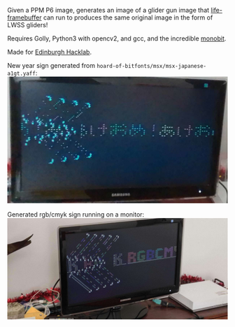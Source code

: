 Given a PPM P6 image, generates an image of a glider gun image that
[life-framebuffer](https://github.com/dylan-thinnes/life-framebuffer) can run to
produces the same original image in the form of LWSS gliders!

Requires Golly, Python3 with opencv2, and gcc, and the incredible
[monobit](https://github.com/robhagemans/monobit).

Made for [Edinburgh Hacklab](https://ehlab.uk).

New year sign generated from `hoard-of-bitfonts/msx/msx-japanese-a1gt.yaff`:
![new year sign](/new-year-sign.jpg)

Generated rgb/cmyk sign running on a monitor:
![generated rgb/cmyk sign running on a monitor](/rgbcmyk-sign.jpg)
